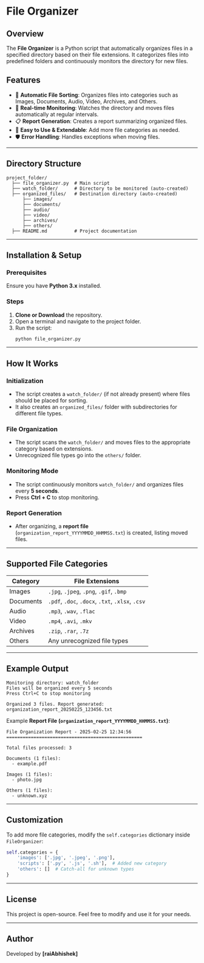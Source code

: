 # File Organizer

## Overview
The **File Organizer** is a Python script that automatically organizes files in a specified directory based on their file extensions. It categorizes files into predefined folders and continuously monitors the directory for new files.

## Features
- 📂 **Automatic File Sorting**: Organizes files into categories such as Images, Documents, Audio, Video, Archives, and Others.
- 🔄 **Real-time Monitoring**: Watches the directory and moves files automatically at regular intervals.
- 📋 **Report Generation**: Creates a report summarizing organized files.
- 🚀 **Easy to Use & Extendable**: Add more file categories as needed.
- 🛡️ **Error Handling**: Handles exceptions when moving files.

---

## Directory Structure
```
project_folder/
  ├── file_organizer.py  # Main script
  ├── watch_folder/      # Directory to be monitored (auto-created)
  ├── organized_files/   # Destination directory (auto-created)
      ├── images/
      ├── documents/
      ├── audio/
      ├── video/
      ├── archives/
      ├── others/
  ├── README.md          # Project documentation
```

---

## Installation & Setup
### Prerequisites
Ensure you have **Python 3.x** installed.

### Steps
1. **Clone or Download** the repository.
2. Open a terminal and navigate to the project folder.
3. Run the script:
   ```sh
   python file_organizer.py
   ```

---

## How It Works
### Initialization
- The script creates a `watch_folder/` (if not already present) where files should be placed for sorting.
- It also creates an `organized_files/` folder with subdirectories for different file types.

### File Organization
- The script scans the `watch_folder/` and moves files to the appropriate category based on extensions.
- Unrecognized file types go into the `others/` folder.

### Monitoring Mode
- The script continuously monitors `watch_folder/` and organizes files every **5 seconds**.
- Press **Ctrl + C** to stop monitoring.

### Report Generation
- After organizing, a **report file** (`organization_report_YYYYMMDD_HHMMSS.txt`) is created, listing moved files.

---

## Supported File Categories
| Category    | File Extensions                                   |
|------------|-------------------------------------------------|
| Images     | `.jpg`, `.jpeg`, `.png`, `.gif`, `.bmp`        |
| Documents  | `.pdf`, `.doc`, `.docx`, `.txt`, `.xlsx`, `.csv` |
| Audio      | `.mp3`, `.wav`, `.flac`                        |
| Video      | `.mp4`, `.avi`, `.mkv`                         |
| Archives   | `.zip`, `.rar`, `.7z`                          |
| Others     | Any unrecognized file types                    |

---

## Example Output
```
Monitoring directory: watch_folder
Files will be organized every 5 seconds
Press Ctrl+C to stop monitoring

Organized 3 files. Report generated: organization_report_20250225_123456.txt
```

Example **Report File (`organization_report_YYYYMMDD_HHMMSS.txt`)**:
```
File Organization Report - 2025-02-25 12:34:56
==================================================

Total files processed: 3

Documents (1 files):
  - example.pdf

Images (1 files):
  - photo.jpg

Others (1 files):
  - unknown.xyz
```

---

## Customization
To add more file categories, modify the `self.categories` dictionary inside `FileOrganizer`:
```python
self.categories = {
    'images': ['.jpg', '.jpeg', '.png'],
    'scripts': ['.py', '.js', '.sh'],  # Added new category
    'others': []  # Catch-all for unknown types
}
```

---

## License
This project is open-source. Feel free to modify and use it for your needs.

---

## Author
Developed by **[raiAbhishek]**

